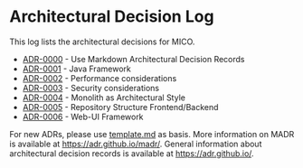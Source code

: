 # Architectural Decision Log

This log lists the architectural decisions for MICO.

<!-- adrlog -- Regenerate the content by using "adr-log -i". You can install it via "npm install -g adr-log" -->

- [ADR-0000](0000-use-markdown-architectural-decision-records.md#) - Use Markdown Architectural Decision Records
- [ADR-0001](0001-java-framework.md#) - Java Framework
- [ADR-0002](0002-quality-attribute-performance.md#) - Performance considerations
- [ADR-0003](0003-quality-attribute-security.md#) - Security considerations
- [ADR-0004](0004-monolith-first.md#) - Monolith as Architectural Style
- [ADR-0005](0005-mono-repo.md#) - Repository Structure Frontend/Backend
- [ADR-0006](0006-ui-framework.md#) - Web-UI Framework

<!-- adrlogstop -->

For new ADRs, please use [template.md](template.md#) as basis.
More information on MADR is available at <https://adr.github.io/madr/>.
General information about architectural decision records is available at <https://adr.github.io/>.
